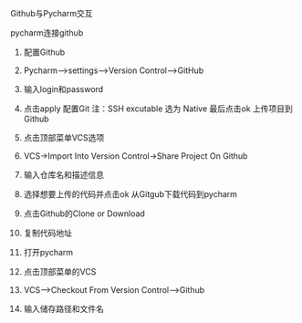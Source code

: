 Github与Pycharm交互

pycharm连接github

1. 配置Github
2. Pycharm-->settings-->Version Control-->GitHub
3. 输入login和password
4. 点击apply
配置Git
注：SSH excutable 选为 Native
最后点击ok
上传项目到Github

1. 点击顶部菜单VCS选项
2. VCS->Import Into Version Control->Share Project On Github
3. 输入仓库名和描述信息
4. 选择想要上传的代码并点击ok
从Gitgub下载代码到pycharm

1. 点击Github的Clone or Download
2. 复制代码地址
3. 打开pycharm
4. 点击顶部菜单的VCS
5. VCS-->Checkout From Version Control-->Github
6. 输入储存路径和文件名
